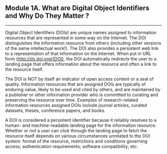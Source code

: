 ## Module 1A. What are Digital Object Identifiers and Why Do They Matter ?
---

Digital Object Identifiers (DOIs) are unique names assigned to information resources that are represented in some way on the Internet. The DOI distinguishes the information resource from others (including other versions of the same intellectual work!). The DOI also provides a persistent web link to a representation of that information on the Internet. When put in URL form (http://dx.doi.org/{DOI}, the DOI automatically redirects the user to a landing page that offers information about the resource and often a link to the resource itself.  

The DOI is NOT by itself an indicator of open access content or a seal of quality. Information resources that are assigned DOIs are typically of enduring value, likely to be used and cited by others, and are maintained by a publisher or other information provider who is committed to curating and preserving the resource over time. Examples of research-related information resources assigned DOIs include journal articles, curated datasets, theses, conference papers, and books.

A DOI is considered a persistent identifier because it reliably resolves to a human- and machine-readable landing page for the information resource. 
Whether or not a user can click through the landing page to fetch the resource itself depends on various circumstances unrelated to the DOI system: format of the resource, restrictions and conditions governing access; authentication requirements; software compatibility; etc. 


  


